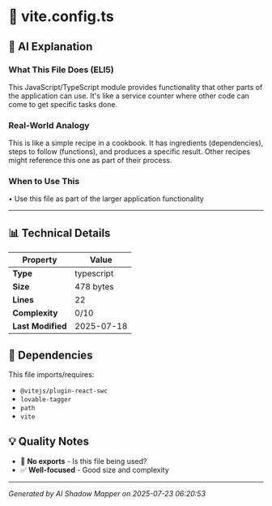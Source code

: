 # 📄 vite.config.ts

## 🤖 AI Explanation

### What This File Does (ELI5)
This JavaScript/TypeScript module provides functionality that other parts of the application can use. It's like a service counter where other code can come to get specific tasks done.

### Real-World Analogy
This is like a simple recipe in a cookbook. It has ingredients (dependencies), steps to follow (functions), and produces a specific result. Other recipes might reference this one as part of their process.

### When to Use This
• Use this file as part of the larger application functionality

---

## 📊 Technical Details

| Property | Value |
|----------|-------|
| **Type** | typescript |
| **Size** | 478 bytes |
| **Lines** | 22 |
| **Complexity** | 0/10 |
| **Last Modified** | 2025-07-18 |

## 🔗 Dependencies

This file imports/requires:

- `@vitejs/plugin-react-swc`
- `lovable-tagger`
- `path`
- `vite`

## 💡 Quality Notes

- 🤔 **No exports** - Is this file being used?
- ✅ **Well-focused** - Good size and complexity

---
*Generated by AI Shadow Mapper on 2025-07-23 06:20:53*
